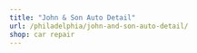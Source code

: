 ```yaml
---
title: "John & Son Auto Detail"
url: /philadelphia/john-and-son-auto-detail/
shop: car repair
---
```

